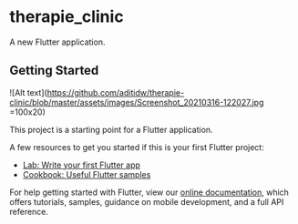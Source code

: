 # therapie_clinic

A new Flutter application.

## Getting Started

![Alt text](https://github.com/aditidw/therapie-clinic/blob/master/assets/images/Screenshot_20210316-122027.jpg =100x20)

This project is a starting point for a Flutter application.

A few resources to get you started if this is your first Flutter project:

- [Lab: Write your first Flutter app](https://flutter.dev/docs/get-started/codelab)
- [Cookbook: Useful Flutter samples](https://flutter.dev/docs/cookbook)

For help getting started with Flutter, view our
[online documentation](https://flutter.dev/docs), which offers tutorials,
samples, guidance on mobile development, and a full API reference.

